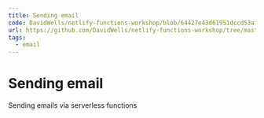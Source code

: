 ```yaml
---
title: Sending email
code: DavidWells/netlify-functions-workshop/blob/64427e43d61951dccd53af5e335748f9a4e1b8df/lessons-code-complete/use-cases/7-sending-emails/functions/mailgun/mailgun.js#L12
url: https://github.com/DavidWells/netlify-functions-workshop/tree/master/lessons-code-complete/use-cases/7-sending-emails
tags: 
  - email
---
```


# Sending email

Sending emails via serverless functions
